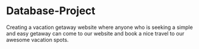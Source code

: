 # Database-Project
Creating a vacation getaway website where anyone who is seeking a simple and easy getaway can come to our website and book a nice travel to our awesome vacation spots.